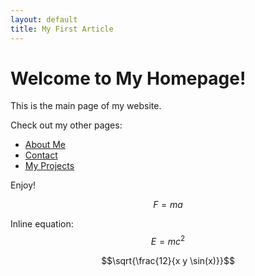 ```yaml
---
layout: default
title: My First Article
---
```


# Welcome to My Homepage!

This is the main page of my website.

Check out my other pages:
- [About Me](about.md)
- [Contact](contact.md)
- [My Projects](projects.md)

Enjoy!

$$ F = ma $$

Inline equation: $$E = mc^2$$

$$\sqrt{\frac{12}{x y \sin(x)}}$$
